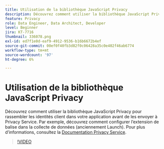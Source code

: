 ```yaml
---
title: Utilisation de la bibliothèque JavaScript Privacy
description: Découvrez comment utiliser la bibliothèque JavaScript Privacy pour rassembler les identités client dans votre application avant de les envoyer à Privacy Service. Par exemple, découvrez comment configurer l’extension de balise dans la collecte de données (anciennement Launch).
feature: Privacy
role: Data Engineer, Data Architect, Developer
level: Beginner
jira: KT-7716
thumbnail: 336078.png
exl-id: ed7f1e0d-eaf9-4912-9536-b16b6672b4ef
source-git-commit: 00ef0f40fb3d82f0c06428a35c0e402f46ab6774
workflow-type: tm+mt
source-wordcount: '97'
ht-degree: 6%

---
```



# Utilisation de la bibliothèque JavaScript Privacy

Découvrez comment utiliser la bibliothèque JavaScript Privacy pour rassembler les identités client dans votre application avant de les envoyer à Privacy Service. Par exemple, découvrez comment configurer l’extension de balise dans la collecte de données (anciennement Launch). Pour plus d’informations, consultez la [Documentation Privacy Service](https://experienceleague.adobe.com/docs/experience-platform/privacy/home.html?lang=fr).

>[!VIDEO](https://video.tv.adobe.com/v/336078?learn=on)
